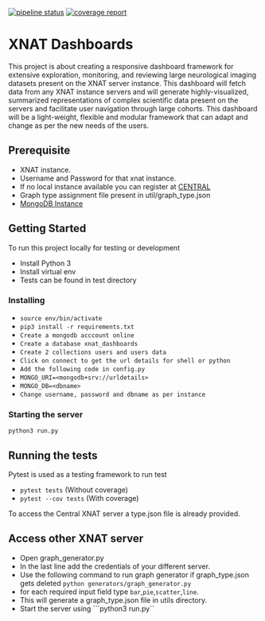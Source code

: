 [![pipeline status](https://gitlab.com/Udolf47/xnat_dashboards/badges/development/pipeline.svg)](https://gitlab.com/Udolf47/xnat_dashboards/-/commits/development)
[![coverage report](https://gitlab.com/Udolf47/xnat_dashboards/badges/development/coverage.svg)](https://gitlab.com/Udolf47/xnat_dashboards/-/commits/development)


# XNAT Dashboards

This project is about creating a responsive dashboard framework for extensive exploration, monitoring, and reviewing large neurological imaging datasets present on the XNAT server instance. This dashboard will fetch data from any XNAT instance servers and will generate highly-visualized, summarized representations of complex scientific data present on the servers and facilitate user navigation through large cohorts. This dashboard will be a light-weight, flexible and modular framework that can adapt and change as per the new needs of the users.

## Prerequisite

- XNAT instance.
- Username and Password for that xnat instance.
- If no local instance available you can register at [CENTRAL](https://central.xnat.org)
- Graph type assignment file present in util/graph_type.json
- [MongoDB Instance](https://www.mongodb.com/)

## Getting Started

To run this project locally for testing or development

- Install Python 3
- Install virtual env
- Tests can be found in test directory

### Installing

- ```source env/bin/activate```
- ```pip3 install -r requirements.txt```
- ```Create a mongodb acccount online```
- ```Create a database xnat_dashboards```
- ```Create 2 collections users and users data```
- ```Click on connect to get the url details for shell or python```
- ```Add the following code in config.py```
- ```MONGO_URI=<mongodb+srv://urldetails>```
- ```MONGO_DB=<dbname>```
- ```Change username, password and dbname as per instance```

### Starting the server

```python3 run.py```

## Running the tests

Pytest is used as a testing framework to run test

- ``` pytest tests ```          (Without coverage)
- ``` pytest --cov tests ```    (With coverage)

To access the Central XNAT server a type.json file is already provided.

## Access other XNAT server

- Open graph_generator.py
- In the last line add the credentials of your different server.
- Use the following command to run graph generator if graph_type.json gets deleted ``` python generators/graph_generator.py ```
- for each required input field type ```bar```,```pie```,```scatter```,```line```.
- This will generate a graph_type.json file in utils directory.
- Start the server using ```python3 run.py``
